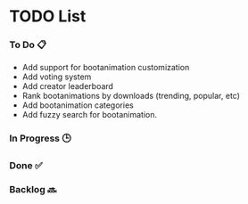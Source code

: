# TODO List

### To Do 📋
- Add support for bootanimation customization
- Add voting system
- Add creator leaderboard
- Rank bootanimations by downloads (trending, popular, etc)
- Add bootanimation categories
- Add fuzzy search for bootanimation.
 
### In Progress 🕒

### Done ✅

### Backlog 🔜